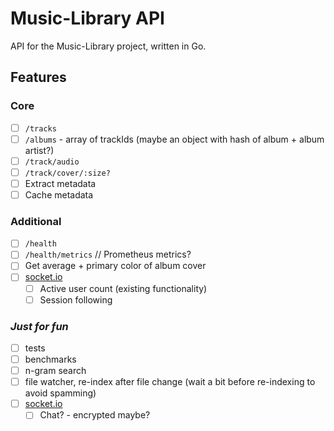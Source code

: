 # Music-Library API

API for the Music-Library project, written in Go.

## Features

### Core

-   [ ] `/tracks`
-   [ ] `/albums` - array of trackIds (maybe an object with hash of album + album artist?)
-   [ ] `/track/audio`
-   [ ] `/track/cover/:size?`
-   [ ] Extract metadata
-   [ ] Cache metadata

### Additional

-   [ ] `/health`
-   [ ] `/health/metrics` // Prometheus metrics?
-   [ ] Get average + primary color of album cover
-   [ ] [socket.io](https://github.com/ambelovsky/gosf)
    -   [ ] Active user count (existing functionality)
    -   [ ] Session following

### _Just for fun_

-   [ ] tests
-   [ ] benchmarks
-   [ ] n-gram search
-   [ ] file watcher, re-index after file change (wait a bit before re-indexing to avoid spamming)
-   [ ] [socket.io](https://github.com/ambelovsky/gosf)
    -   [ ] Chat? - encrypted maybe?

